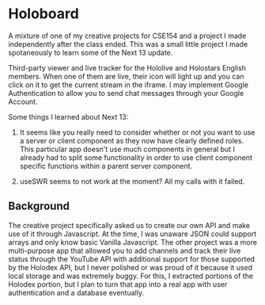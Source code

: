 # Holoboard

A mixture of one of my creative projects for CSE154 and a project I made independently after the class ended. This was a small little project I made spotaneously to learn some of the Next 13 update.

Third-party viewer and live tracker for the Hololive and Holostars English members. When one of them are live, their icon will light up and you can click on it to get the current stream in the iframe. I may implement Google Authentication to allow you to send chat messages through your Google Account.

Some things I learned about Next 13:

1. It seems like you really need to consider whether or not you want to use a server or client component as they now have clearly defined roles. This particular app doesn't use much components in general but I already had to split some functionality in order to use client component specific functions within a parent server component.

2. useSWR seems to not work at the moment? All my calls with it failed.

## Background

The creative project specifically asked us to create our own API and make use of it through Javascript. At the time, I was unaware JSON could support arrays and only know basic Vanilla Javascript. The other project was a more multi-purpose app that allowed you to add channels and track their live status through the YouTube API with additional support for those supported by the Holodex API, but I never polished or was proud of it because it used local storage and was extremely buggy. For this, I extracted portions of the Holodex portion, but I plan to turn that app into a real app with user authentication and a database eventually.